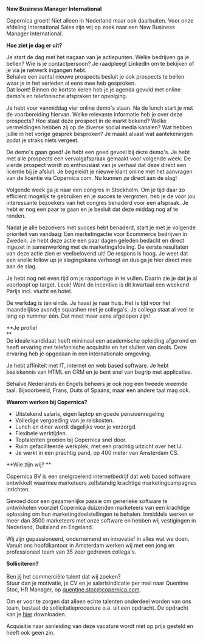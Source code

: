 **New Business Manager International**

Copernica groeit! Niet alleen in Nederland maar ook daarbuiten. Voor
onze afdeling International Sales zijn wij op zoek naar een New Business
Manager International.

**Hoe ziet je dag er uit?**

Je start de dag met het nagaan van je actiepunten. Welke bedrijven ga je
bellen? Wie is je contactpersoon? Je raadpleegt LinkedIn om te bekijken
of je via je netwerk ingangen hebt. \
Behalve een aantal nieuwe prospects besluit je ook prospects te bellen
waar je in het verleden al eens mee heb gesproken. \
Dat loont! Binnen de kortste keren heb je je agenda gevuld met online
demo's en telefonische afspraken ter opvolging.

Je hebt voor vanmiddag vier online demo's staan. Na de lunch start je
met de voorbereiding hiervan. Welke relevante informatie heb je over
deze prospects? Hoe staat deze prospect in de markt bekend? Welke
vermeldingen hebben zij op de diverse social media kanalen? Wat hebben
jullie in het vorige gesprek besproken? Je maakt alvast wat
aantekeningen zodat je straks niets vergeet.

De demo's gaan goed! Je hebt een goed gevoel bij deze demo's. Je hebt
met alle prospects een vervolgafspraak gemaakt voor volgende week. De
vierde prospect wordt zo enthousiast van je verhaal dat deze direct een
licentie bij je afsluit. Je begeleidt je nieuwe klant online met het
aanvragen van de licentie via Copernica.com. Nu kunnen ze direct aan de
slag!

Volgende week ga je naar een congres in Stockholm. Om je tijd daar zo
efficient mogelijk te gebruiken en je succes te vergroten, heb je de
voor jou interessante bezoekers van het congres benaderd voor een
afspraak. Je hebt er nog een paar te gaan en je besluit dat deze middag
nog af te ronden.

Nadat je alle bezoekers met succes hebt benaderd, start je met je
volgende prioriteit van vandaag: Een marketingactie voor Ecommerce
bedrijven in Zweden. Je hebt deze actie een paar dagen geleden bedacht
en direct ingezet in samenwerking met de marketingafdeling. De eerste
resultaten van deze actie zien er veelbelovend uit! De respons is hoog.
Je weet dat een snelle follow up je slagingskans verhoogt en dus ga je
hier direct mee aan de slag.

Je hebt nog net even tijd om je rapportage in te vullen. Daarin zie je
dat je al voorloopt op target. Leuk! Want de incentive is dit kwartaal
een weekend Parijs incl. vlucht en hotel.

De werkdag is ten einde. Je haast je naar huis. Het is tijd voor het
maandelijkse avondje squashen met je collega's. Je collega staat al veel
te lang op nummer één. Dat moet maar eens afgelopen zijn! 

**Je profiel\
**\
De ideale kandidaat heeft minimaal een academische opleiding afgerond en
heeft ervaring met telefonische acquisitie en het sluiten van deals.
Deze ervaring heb je opgedaan in een internationale omgeving.

Je hebt affiniteit met IT, internet en web based software. Je hebt
basiskennis van HTML en CRM en je bent snel van begrip met applicaties.

Behalve Nederlands en Engels beheers je ook nog een tweede vreemde taal.
Bijvoorbeeld, Frans, Duits of Spaans, maar een andere taal mag ook.

**Waarom werken bij Copernica?**

-   Uitstekend salaris, eigen laptop en goede pensioenregeling
-   Volledige vergoeding van je reiskosten.
-   Lunch en diner wordt dagelijks voor je verzorgd.
-   Flexibele werktijden.
-   Toptalenten groeien bij Copernica snel door.
-   Ruim gefaciliteerde werkplek, met een prachtig uitzicht over het IJ.
-   Je werkt in een prachtig pand, op 400 meter van Amsterdam CS. 

**Wie zijn wij? **

Copernica BV is een snelgroeiend internetbedrijf dat web based software
ontwikkelt waarmee marketeers zelfstandig krachtige marketingcampagnes
inrichten.

Gevoed door een gezamenlijke passie om generieke software te ontwikkelen
voorziet Copernica duizenden marketeers van een krachtige oplossing om
hun marketingdoelstellingen te behalen. Inmiddels werken er meer dan
3500 marketeers met onze software en hebben wij vestigingen in
Nederland, Duitsland en Engeland.

Wij zijn gepassioneerd, ondernemend en innovatief in alles wat we doen.
Vanuit ons hoofdkantoor in Amsterdam werken wij met een jong en
professioneel team van 35 zeer gedreven collega's.

**Solliciteren?** \
\
Ben jij het commerciële talent dat wij zoeken? \
Stuur dan je motivatie, je CV en je salarisindicatie per mail naar
Quentine Stoc, HR Manager, op
[quentine.stoc@copernica.com](Mailto:quentine.stoc@copernica.com "Direct solliciteren").

Om er voor te zorgen dat alleen echte talenten onderdeel worden van ons
team, bestaat de sollicitatieprocedure o.a. uit een opdracht. De
opdracht kan
je [hier](http://vicinity.picsrv.net/f/127/0/5072/sollicitatie-opdracht.pdf "Sollicitatieopdracht") downloaden.

Acquisitie naar aanleiding van deze vacature wordt niet op prijs gesteld
en heeft ook geen zin.
